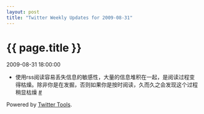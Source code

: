 ```yaml
---
layout: post
title: "Twitter Weekly Updates for 2009-08-31"
---
```


<h1> {{ page.title }} </h1> <p class='meta'>2009-08-31 18:00:00</p>

<ul class="aktt_tweet_digest">
	<li>使用rss阅读容易丢失信息的敏感性，大量的信息堆积在一起，是阅读过程变得枯燥。除非你是在发掘，否则如果你是按时阅读，久而久之会发现这个过程稍显枯燥 <a href="http://twitter.com/Joshua_C/statuses/3666532182">#</a></li>
</ul>
<p class="aktt_credit">Powered by <a href="http://alexking.org/projects/wordpress">Twitter Tools</a>.</p>
